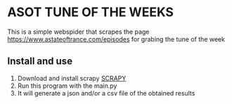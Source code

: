 # ASOT TUNE OF THE WEEKS

This is a simple webspider that scrapes the page https://www.astateoftrance.com/episodes
for grabing the tune of the week

## Install and use

1. Download and install scrapy [SCRAPY](https://scrapy.org/)
2. Run this program with the main.py
3. It will generate a json and/or a csv file of the obtained results 
